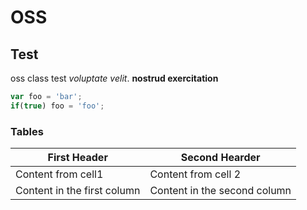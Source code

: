 # OSS

## Test
oss class test 
*voluptate velit*.<bar>
**nostrud exercitation**


```javascript
var foo = 'bar';
if(true) foo = 'foo';
```

### Tables

First Header | Second Hearder
-------------| -------------
Content from cell1 | Content from cell 2
Content in the first column | Content in the second column
